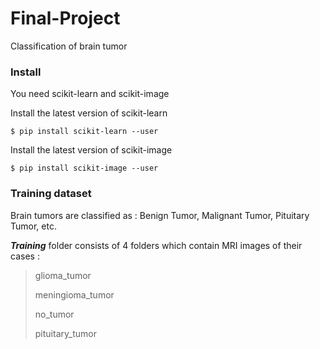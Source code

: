 # Final-Project
Classification of brain tumor

### Install
You need scikit-learn and scikit-image 

Install the latest version of scikit-learn


    $ pip install scikit-learn --user

Install the latest version of scikit-image


    $ pip install scikit-image --user


### Training dataset
Brain tumors are classified as : Benign Tumor, Malignant Tumor, Pituitary Tumor, etc.

***Training*** folder consists of 4 folders which contain MRI images of their cases :
> glioma_tumor
> 
> meningioma_tumor
> 
> no_tumor
> 
> pituitary_tumor

